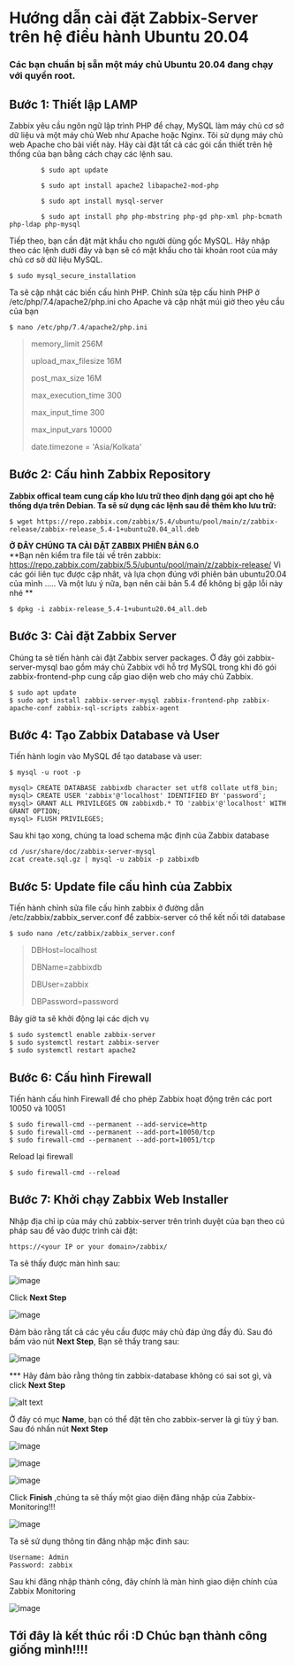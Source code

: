 # Hướng dẫn cài đặt Zabbix-Server trên hệ điều hành Ubuntu 20.04

### Các bạn chuẩn bị sẵn một máy chủ Ubuntu 20.04 đang chạy với quyền root.

## Bước 1: Thiết lập LAMP

Zabbix yêu cầu ngôn ngữ lập trình PHP để chạy, MySQL làm máy chủ cơ sở dữ liệu và một máy chủ Web như Apache hoặc Nginx. Tôi sử dụng máy chủ web Apache cho bài viết này. Hãy cài đặt tất cả các gói cần thiết trên hệ thống của bạn bằng cách chạy các lệnh sau.
    
            $ sudo apt update

            $ sudo apt install apache2 libapache2-mod-php
          
            $ sudo apt install mysql-server
         
            $ sudo apt install php php-mbstring php-gd php-xml php-bcmath php-ldap php-mysql

Tiếp theo, bạn cần đặt mật khẩu cho người dùng gốc MySQL. Hãy nhập theo các lệnh dưới đây và bạn sẽ có mật khẩu cho tài khoản root của máy chủ cơ sở dữ liệu MySQL.

    $ sudo mysql_secure_installation
    
Ta sẽ cập nhật các biến cấu hình PHP. Chỉnh sửa tệp cấu hình PHP ở /etc/php/7.4/apache2/php.ini cho Apache và cập nhật múi giờ theo yêu cầu của bạn

    $ nano /etc/php/7.4/apache2/php.ini
    
> memory_limit 256M
> 
> upload_max_filesize 16M
> 
> post_max_size 16M
> 
> max_execution_time 300
> 
> max_input_time 300
> 
> max_input_vars 10000
> 
> date.timezone = 'Asia/Kolkata'

## Bước 2: Cấu hình Zabbix Repository

**Zabbix offical team  cung cấp kho lưu trữ theo định dạng gói apt cho hệ thống dựa trên Debian. Ta sẽ sử dụng các lệnh sau để thêm kho lưu trữ:**

    $ wget https://repo.zabbix.com/zabbix/5.4/ubuntu/pool/main/z/zabbix-release/zabbix-release_5.4-1+ubuntu20.04_all.deb
    
**Ở ĐÂY CHÚNG TA CÀI ĐẶT ZABBIX PHIÊN BẢN 6.0**    
**Bạn nên kiểm tra file tải về trên zabbix: https://repo.zabbix.com/zabbix/5.5/ubuntu/pool/main/z/zabbix-release/ Vì các gói liên tục được cập nhât, và lựa chọn đúng với phiên bản ubuntu20.04 của mình ..... Và một lưu ý nữa, bạn nên cài bản 5.4 để không bị gặp lỗi này nhé **
    
    $ dpkg -i zabbix-release_5.4-1+ubuntu20.04_all.deb
    
## Bước 3: Cài đặt Zabbix Server    

Chúng ta sẽ tiến hành cài đặt Zabbix server packages. Ở đây gói zabbix-server-mysql bao gồm máy chủ Zabbix với hỗ trợ MySQL trong khi đó gói zabbix-frontend-php cung cấp giao diện web cho máy chủ Zabbix.

    $ sudo apt update
    $ sudo apt install zabbix-server-mysql zabbix-frontend-php zabbix-apache-conf zabbix-sql-scripts zabbix-agent

## Bước 4: Tạo Zabbix Database và User

Tiến hành login vào MySQL để tạo database và user:

    $ mysql -u root -p
    
    mysql> CREATE DATABASE zabbixdb character set utf8 collate utf8_bin;
    mysql> CREATE USER 'zabbix'@'localhost' IDENTIFIED BY 'password';
    mysql> GRANT ALL PRIVILEGES ON zabbixdb.* TO 'zabbix'@'localhost' WITH GRANT OPTION;
    mysql> FLUSH PRIVILEGES;
    
Sau khi tạo xong, chúng ta load schema mặc định của Zabbix database

    cd /usr/share/doc/zabbix-server-mysql
    zcat create.sql.gz | mysql -u zabbix -p zabbixdb
    
## Bước 5: Update file cấu hình của Zabbix    

Tiến hành chỉnh sửa file cấu hình zabbix ở đường dẫn /etc/zabbix/zabbix_server.conf để zabbix-server có thể kết nối tới database

    $ sudo nano /etc/zabbix/zabbix_server.conf

> DBHost=localhost
> 
> DBName=zabbixdb
> 
> DBUser=zabbix
> 
> DBPassword=password

Bây giờ ta sẽ khởi động lại các dịch vụ

    $ sudo systemctl enable zabbix-server 
    $ sudo systemctl restart zabbix-server 
    $ sudo systemctl restart apache2
    
## Bước 6: Cấu hình Firewall

Tiến hành cấu hình Firewall để cho phép Zabbix hoạt động trên các port 10050 và 10051
    
    $ sudo firewall-cmd --permanent --add-service=http
    $ sudo firewall-cmd --permanent --add-port=10050/tcp
    $ sudo firewall-cmd --permanent --add-port=10051/tcp

Reload lại firewall

    $ sudo firewall-cmd --reload
    
## Bước 7: Khởi chạy Zabbix Web Installer

Nhập địa chỉ ip của máy chủ zabbix-server trên trình duyệt của bạn theo cú pháp sau để vào được trình cài đặt:

    https://<your IP or your domain>/zabbix/
    
Ta sẽ thấy được màn hình sau:

![image](https://user-images.githubusercontent.com/55483458/137264426-604dd3e4-95c0-4823-bb64-27607f4408ab.png)

Click **Next Step**

![image](https://user-images.githubusercontent.com/55483458/137264463-5919a863-daa9-4b9b-ad66-b0d2787b12ed.png)

Đảm bảo rằng tất cả các yêu cầu được máy chủ đáp ứng đầy đủ. Sau đó bấm vào nút **Next Step**, Bạn sẽ thấy trang sau:

![image](https://user-images.githubusercontent.com/55483458/137261675-fe17473b-4595-426e-b041-b249206a995b.png)

 *** Hãy đảm bảo rằng thông tin zabbix-database không có sai sot gì, và click **Next Step**
 
 ![alt text](https://s3-ap-southeast-1.amazonaws.com/kipalog.com/k0ohgo6qpt_zabbix-installer-server-details-ubuntu-20.04.png)
 
 Ở đây có mục **Name**, bạn có thể đặt tên cho zabbix-server là gì tùy ý ban. Sau đó nhấn nút **Next Step**
 
 ![image](https://user-images.githubusercontent.com/55483458/137277404-84c79ba5-08fe-4267-803c-e5cc9180981b.png)
 
![image](https://user-images.githubusercontent.com/55483458/137277439-246a60a8-c6e2-4180-96c0-04da24184dfb.png)

![image](https://user-images.githubusercontent.com/55483458/137277491-7b482845-7ca0-42a4-9423-ed8c5c173285.png)

 Click **Finish** ,chúng ta sẽ thấy một giao diện đăng nhập của Zabbix-Monitoring!!!
 
 ![image](https://user-images.githubusercontent.com/55483458/137262589-85eda290-4f15-42a4-8e43-5fe3639ad324.png)

Ta sẽ sử dụng thông tin đăng nhập mặc đinh sau:
    
    Username: Admin
    Password: zabbix
 
 Sau khi đăng nhập thành công, đây chính là màn hình giao diện chính của Zabbix Monitoring
 
 ![image](https://user-images.githubusercontent.com/55483458/137277612-82a09879-f12b-4210-9de1-ad952f69e6b8.png)

## Tới đây là kết thúc rồi :D Chúc bạn thành công giống mình!!!!
